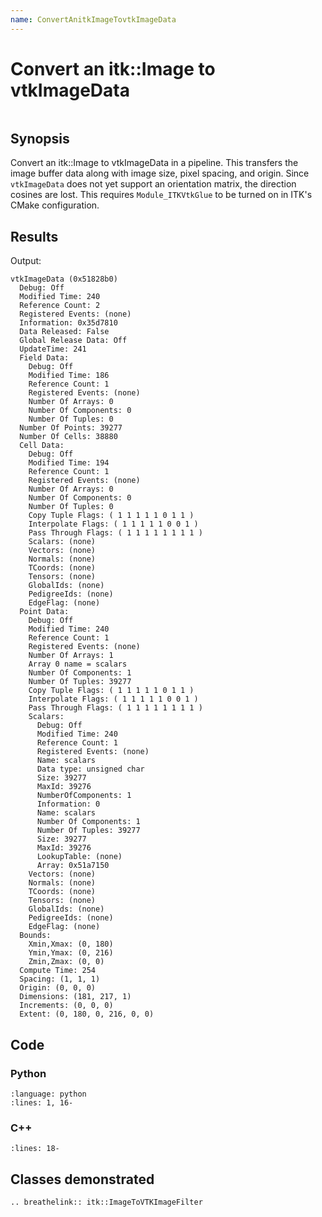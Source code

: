 ```yaml
---
name: ConvertAnitkImageTovtkImageData
---
```


# Convert an itk::Image to vtkImageData

```{index} single: ImageToVTKImageFilter
```

## Synopsis

Convert an itk::Image to vtkImageData in a pipeline. This transfers the image
buffer data along with image size, pixel spacing, and origin. Since
`vtkImageData` does not yet support an orientation matrix, the direction
cosines are lost. This requires `Module_ITKVtkGlue` to be turned on in ITK's
CMake configuration.

## Results

Output:

```
vtkImageData (0x51828b0)
  Debug: Off
  Modified Time: 240
  Reference Count: 2
  Registered Events: (none)
  Information: 0x35d7810
  Data Released: False
  Global Release Data: Off
  UpdateTime: 241
  Field Data:
    Debug: Off
    Modified Time: 186
    Reference Count: 1
    Registered Events: (none)
    Number Of Arrays: 0
    Number Of Components: 0
    Number Of Tuples: 0
  Number Of Points: 39277
  Number Of Cells: 38880
  Cell Data:
    Debug: Off
    Modified Time: 194
    Reference Count: 1
    Registered Events: (none)
    Number Of Arrays: 0
    Number Of Components: 0
    Number Of Tuples: 0
    Copy Tuple Flags: ( 1 1 1 1 1 0 1 1 )
    Interpolate Flags: ( 1 1 1 1 1 0 0 1 )
    Pass Through Flags: ( 1 1 1 1 1 1 1 1 )
    Scalars: (none)
    Vectors: (none)
    Normals: (none)
    TCoords: (none)
    Tensors: (none)
    GlobalIds: (none)
    PedigreeIds: (none)
    EdgeFlag: (none)
  Point Data:
    Debug: Off
    Modified Time: 240
    Reference Count: 1
    Registered Events: (none)
    Number Of Arrays: 1
    Array 0 name = scalars
    Number Of Components: 1
    Number Of Tuples: 39277
    Copy Tuple Flags: ( 1 1 1 1 1 0 1 1 )
    Interpolate Flags: ( 1 1 1 1 1 0 0 1 )
    Pass Through Flags: ( 1 1 1 1 1 1 1 1 )
    Scalars:
      Debug: Off
      Modified Time: 240
      Reference Count: 1
      Registered Events: (none)
      Name: scalars
      Data type: unsigned char
      Size: 39277
      MaxId: 39276
      NumberOfComponents: 1
      Information: 0
      Name: scalars
      Number Of Components: 1
      Number Of Tuples: 39277
      Size: 39277
      MaxId: 39276
      LookupTable: (none)
      Array: 0x51a7150
    Vectors: (none)
    Normals: (none)
    TCoords: (none)
    Tensors: (none)
    GlobalIds: (none)
    PedigreeIds: (none)
    EdgeFlag: (none)
  Bounds:
    Xmin,Xmax: (0, 180)
    Ymin,Ymax: (0, 216)
    Zmin,Zmax: (0, 0)
  Compute Time: 254
  Spacing: (1, 1, 1)
  Origin: (0, 0, 0)
  Dimensions: (181, 217, 1)
  Increments: (0, 0, 0)
  Extent: (0, 180, 0, 216, 0, 0)
```

## Code

### Python

```{literalinclude} Code.py
:language: python
:lines: 1, 16-
```

### C++

```{literalinclude} Code.cxx
:lines: 18-
```

## Classes demonstrated

```{eval-rst}
.. breathelink:: itk::ImageToVTKImageFilter
```
